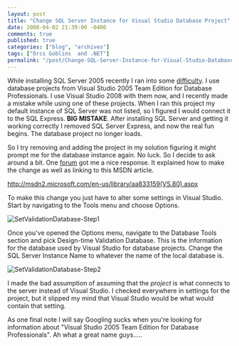 ```yaml
---
layout: post
title: "Change SQL Server Instance for Visual Studio Database Project"
date: 2008-04-02 21:39:00 -0400
comments: true
published: true
categories: ["blog", "archives"]
tags: ["Orcs Goblins  and .NET"]
permalink: "/post/Change-SQL-Server-Instance-for-Visual-Studio-Database-Project/"
---
```

<!-- more -->

<p>While installing SQL Server 2005 recently I ran into some <a href="http://brendan.enrick.com/post/SQL-Server-Client-Tools-Installation.aspx" target="_blank">difficulty</a>. I use database projects from Visual Studio 2005 Team Edition for Database Professionals. I use Visual Studio 2008 with them now, and I recently made a mistake while using one of these projects. When I ran this project my default instance of SQL Server was not listed, so I figured I would connect it to the SQL Express. <strong>BIG MISTAKE</strong>. After installing SQL Server and getting it working correctly I removed SQL Server Express, and now the real fun begins. The database project no longer loads.</p>
<p>So I try removing and adding the project in my solution figuring it might prompt me for the database instance again. No luck. So I decide to ask around a bit. One <a href="http://forums.microsoft.com/MSDN/ShowPost.aspx?PostID=3105971&amp;SiteID=1" target="_blank">forum</a> got me a nice response. It explained how to make the change as well as linking to this MSDN article.</p>
<p><a title="http://msdn2.microsoft.com/en-us/library/aa833159(VS.80).aspx" href="http://msdn2.microsoft.com/en-us/library/aa833159(VS.80).aspx">http://msdn2.microsoft.com/en-us/library/aa833159(VS.80).aspx</a></p>
<p>To make this change you just have to alter some settings in Visual Studio. Start by navigating to the Tools menu and choose Options.</p>
<p><img src="http://static.flickr.com/3090/2383732380_f7c679b561.jpg" border="0" alt="SetValidationDatabase-Step1" /></p>
<p>Once you've opened the Options menu, navigate to the Database Tools section and pick Design-time Validation Database. This is the information for the database used by Visual Studio for database projects. Change the SQL Server Instance Name to whatever the name of the local database is.</p>
<p><img src="http://static.flickr.com/2328/2382903109_87a9b1ef00.jpg" border="0" alt="SetValidationDatabase-Step2" /></p>
<p>I made the bad assumption of assuming that the <em>project</em> is what connects to the server instead of Visual Studio. I checked everywhere in settings for the project, but it slipped my mind that Visual Studio would be what would contain that setting.</p>
<p>As one final note I will say Googling sucks when you're looking for information about "Visual Studio 2005 Team Edition for Database Professionals". Ah what a great name guys.....</p>
